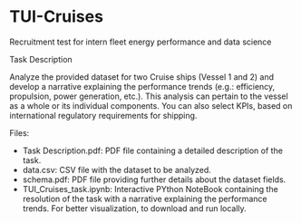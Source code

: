 # TUI-Cruises

Recruitment test for intern fleet energy performance and data science

Task Description

Analyze the provided dataset for two Cruise ships (Vessel 1 and 2) and develop a narrative explaining the performance trends (e.g.: efficiency, propulsion, power generation, etc.). This analysis can pertain to the vessel as a whole or its individual components. You can also select KPIs, based on international regulatory requirements for shipping.

Files:
* Task Description.pdf: PDF file containing a detailed description of the task.
* data.csv: CSV file with the dataset to be analyzed.
* schema.pdf: PDF file providing further details about the dataset fields.
* TUI_Cruises_task.ipynb: Interactive PYthon NoteBook containing the resolution of the task with a narrative explaining the performance trends. For better visualization, to download and run locally.
